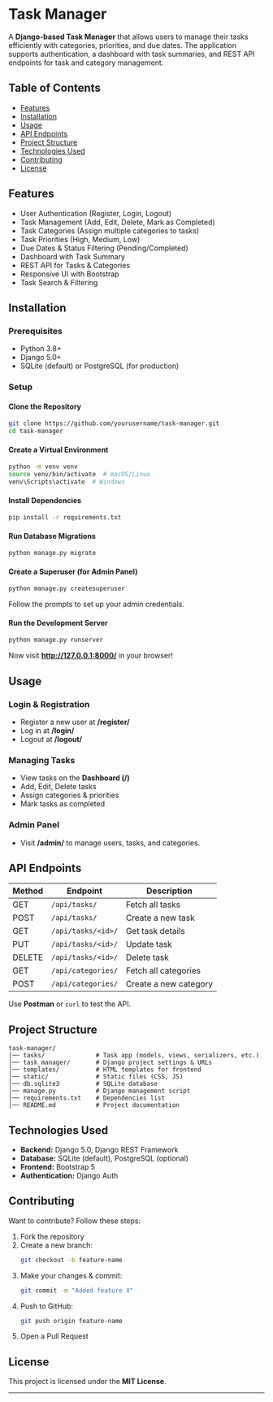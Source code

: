 # Task Manager  

A **Django-based Task Manager** that allows users to manage their tasks efficiently with categories, priorities, and due dates. The application supports authentication, a dashboard with task summaries, and REST API endpoints for task and category management.  

## Table of Contents  

- [Features](#features)  
- [Installation](#installation)  
- [Usage](#usage)  
- [API Endpoints](#api-endpoints)  
- [Project Structure](#project-structure)  
- [Technologies Used](#technologies-used)  
- [Contributing](#contributing)  
- [License](#license)  

## Features  

- User Authentication (Register, Login, Logout)  
- Task Management (Add, Edit, Delete, Mark as Completed)  
- Task Categories (Assign multiple categories to tasks)  
- Task Priorities (High, Medium, Low)  
- Due Dates & Status Filtering (Pending/Completed)  
- Dashboard with Task Summary  
- REST API for Tasks & Categories  
- Responsive UI with Bootstrap  
- Task Search & Filtering  

## Installation  

### Prerequisites  

- Python 3.8+  
- Django 5.0+  
- SQLite (default) or PostgreSQL (for production)  

### Setup  

#### Clone the Repository  
```bash
git clone https://github.com/yourusername/task-manager.git  
cd task-manager
```

#### Create a Virtual Environment  
```bash
python -m venv venv  
source venv/bin/activate  # macOS/Linux  
venv\Scripts\activate  # Windows  
```

#### Install Dependencies  
```bash
pip install -r requirements.txt  
```

#### Run Database Migrations  
```bash
python manage.py migrate  
```

#### Create a Superuser (for Admin Panel)  
```bash
python manage.py createsuperuser  
```
Follow the prompts to set up your admin credentials.  

#### Run the Development Server  
```bash
python manage.py runserver  
```

Now visit **http://127.0.0.1:8000/** in your browser!  

## Usage  

### Login & Registration  

- Register a new user at **/register/**  
- Log in at **/login/**  
- Logout at **/logout/**  

### Managing Tasks  

- View tasks on the **Dashboard (/)**  
- Add, Edit, Delete tasks  
- Assign categories & priorities  
- Mark tasks as completed  

### Admin Panel  

- Visit **/admin/** to manage users, tasks, and categories.  

## API Endpoints  

| Method | Endpoint | Description |
|--------|----------|-------------|
| GET | `/api/tasks/` | Fetch all tasks |
| POST | `/api/tasks/` | Create a new task |
| GET | `/api/tasks/<id>/` | Get task details |
| PUT | `/api/tasks/<id>/` | Update task |
| DELETE | `/api/tasks/<id>/` | Delete task |
| GET | `/api/categories/` | Fetch all categories |
| POST | `/api/categories/` | Create a new category |

Use **Postman** or `curl` to test the API.  

## Project Structure  

```
task-manager/
│── tasks/              # Task app (models, views, serializers, etc.)
│── task_manager/       # Django project settings & URLs
│── templates/          # HTML templates for frontend
│── static/             # Static files (CSS, JS)
│── db.sqlite3          # SQLite database
│── manage.py           # Django management script
│── requirements.txt    # Dependencies list
│── README.md           # Project documentation
```

## Technologies Used  

- **Backend:** Django 5.0, Django REST Framework  
- **Database:** SQLite (default), PostgreSQL (optional)  
- **Frontend:** Bootstrap 5  
- **Authentication:** Django Auth  

## Contributing  

Want to contribute? Follow these steps:  

1. Fork the repository  
2. Create a new branch:  
   ```bash
   git checkout -b feature-name
   ```  
3. Make your changes & commit:  
   ```bash
   git commit -m "Added feature X"
   ```  
4. Push to GitHub:  
   ```bash
   git push origin feature-name
   ```  
5. Open a Pull Request  

## License  

This project is licensed under the **MIT License**.  

---
